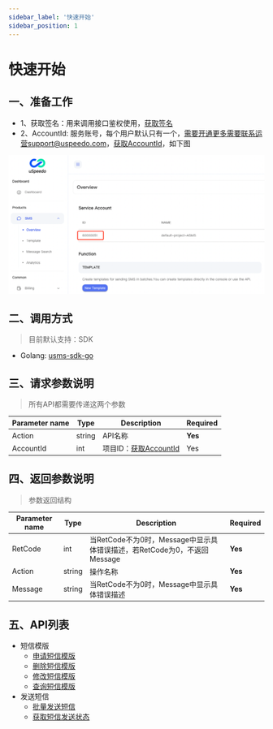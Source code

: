 ```yaml
---
sidebar_label: '快速开始'
sidebar_position: 1
---
```


# 快速开始

## 一、准备工作

- 1、获取签名：用来调用接口鉴权使用，[获取签名](/docs/sms/signature-1)
- 2、AccountId: 服务账号，每个用户默认只有一个，需要开通更多需要联系运营support@uspeedo.com，[获取AccountId](https://console.uspeedo.com/sms/overview)，如下图

![AccountId](/img/sdk/accountId.png)

## 二、调用方式

> 目前默认支持：SDK

- Golang: [usms-sdk-go](https://github.com/uSpeedo/usms-sdk-go)

## 三、请求参数说明

> 所有API都需要传递这两个参数

|Parameter name| Type |Description|Required|
|---|---|---|---|
| Action | string | API名称   | **Yes**  |
| AccountId | int | 项目ID：[获取AccountId](https://console.uspeedo.com/sms/overview)    | Yes |

## 四、返回参数说明

> 参数返回结构

|Parameter name|Type|Description|Required|
|---|---|---|---|
|RetCode|int|当RetCode不为0时，Message中显示具体错误描述，若RetCode为0，不返回Message|**Yes**|
|Action|string|操作名称|**Yes**|
|Message|string|当RetCode不为0时，Message中显示具体错误描述|**Yes**|

## 五、API列表

- 短信模版
  - [申请短信模版](./list/CreateUSMSTemplate)
  - [删除短信模版](./list/DeleteUSMSTemplate)
  - [修改短信模版](./list/UpdateUSMSTemplate)
  - [查询短信模版](./list/QueryUSMSTemplate)
- 发送短信
  - [批量发送短信](./list/SendBatchUSMSMessage)
  - [获取短信发送状态](./list/GetUSMSSendReceipt)